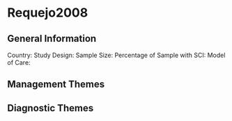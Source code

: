 # Requejo2008

## General Information
Country: 
Study Design: 
Sample Size: 
Percentage of Sample with SCI:
Model of Care: 

## Management Themes


## Diagnostic Themes

